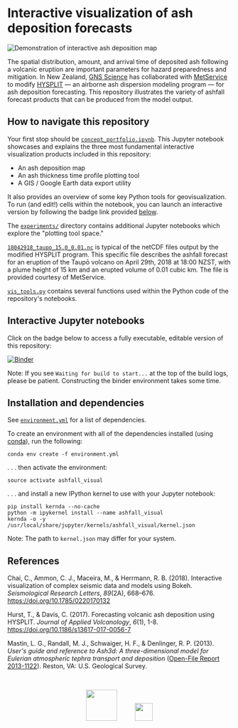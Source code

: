 # Interactive visualization of ash deposition forecasts
![](demonstration.gif "Demonstration of interactive ash deposition map")

The spatial distribution, amount, and arrival time of deposited ash following a volcanic eruption are important parameters for hazard preparedness and mitigation. In New Zealand, [GNS Science](https://www.gns.cri.nz/) has collaborated with [MetService](http://www.metservice.com/national/home) to modify [HYSPLIT](https://ready.arl.noaa.gov/HYSPLIT.php) &mdash; an airborne ash dispersion modeling program &mdash; for ash deposition forecasting. This repository illustrates the variety of ashfall forecast products that can be produced from the model output.

## How to navigate this repository
Your first stop should be [`concept_portfolio.ipynb`](concept_portfolio.ipynb). This Jupyter notebook showcases and explains the three most fundamental interactive visualization products included in this repository:

* An ash deposition map
* An ash thickness time profile plotting tool
* A GIS / Google Earth data export utility

It also provides an overview of some key Python tools for geovisualization. To run (and edit!) cells within the notebook, you can launch an interactive version by following the badge link provided [below](#interactive-jupyter-notebooks).

The [`experiments/`](experiments) directory contains additional Jupyter notebooks which explore the "plotting tool space."

[`18042918_taupo_15.0_0.01.nc`](18042918_taupo_15.0_0.01.nc) is typical of the netCDF files output by the modified HYSPLIT program. This specific file describes the ashfall forecast for an eruption of the Taupō volcano on April 29th, 2018 at 18:00 NZST, with a plume height of 15 km and an erupted volume of 0.01 cubic km. The file is provided courtesy of MetService.

[`vis_tools.py`](vis_tools.py) contains several functions used within the Python code of the repository's notebooks.

## Interactive Jupyter notebooks
Click on the badge below to access a fully executable, editable version of this repository:

[![Binder](https://mybinder.org/badge.svg)](https://mybinder.org/v2/gh/liamtoney/ashfall_visual/master)

Note: If you see `Waiting for build to start...` at the top of the build logs, please be patient. Constructing the binder environment takes some time.

## Installation and dependencies
See [`environment.yml`](environment.yml) for a list of dependencies.

To create an environment with all of the dependencies installed (using [conda](https://conda.io/docs/)), run the following:
```
conda env create -f environment.yml
```
. . . then activate the environment:
```
source activate ashfall_visual
```
. . . and install a new IPython kernel to use with your Jupyter notebook:
```
pip install kernda --no-cache
python -m ipykernel install --name ashfall_visual
kernda -o -y /usr/local/share/jupyter/kernels/ashfall_visual/kernel.json
```
Note: The path to `kernel.json` may differ for your system.

## References
Chai, C., Ammon, C. J., Maceira, M., & Herrmann, R. B. (2018). Interactive visualization of complex seismic data and models using Bokeh. *Seismological Research Letters*, *89*(2A), 668–676. <https://doi.org/10.1785/0220170132>

Hurst, T., & Davis, C. (2017). Forecasting volcanic ash deposition using HYSPLIT. *Journal of Applied Volcanology*, *6*(1), 1-8. <https://doi.org/10.1186/s13617-017-0056-7>

Mastin, L. G., Randall, M. J., Schwaiger, H. F., & Denlinger, R. P. (2013). *User's guide and reference to Ash3d: A three-dimensional model for Eulerian atmospheric tephra transport and deposition* ([Open-File Report 2013-1122](https://pubs.usgs.gov/of/2013/1122/pdf/ofr20131122.pdf)). Reston, VA: U.S. Geological Survey.

</br>
<p align="center">
  <a href="https://www.gns.cri.nz">
    <img src="http://spacewardbound.astrobiology.kiwi/wp-content/uploads/2017/04/GNS_logo-1038x1709.png" height="70"></a>
  &nbsp;&nbsp;&nbsp;&nbsp;&nbsp;&nbsp;&nbsp;&nbsp;
  <a href="http://www.metservice.com/national/home">
    <img src="http://m.metservice.com/sites/all/themes/mobile/images-new/hi/MetService-hammerhead-logo.svg" height="40"></a>
</p>